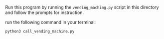 Run this program by running the `vending_maching.py` script in this directory and follow the prompts for instruction.

run the following command in your terminal:

```
python3 call_vending_machine.py
```